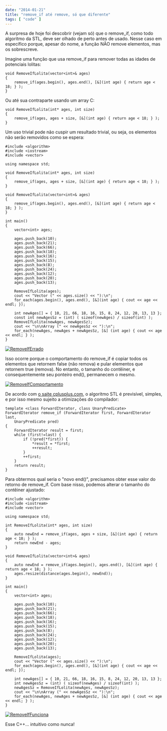 ```yaml
---
date: "2014-01-21"
title: "remove_if até remove, só que diferente"
tags: [ "code" ]
---
```

A surpresa de hoje foi descobrir (vejam só) que o remove_if, como todo algoritmo da STL, deve ser olhado de perto antes de usado. Nesse caso em específico porque, apesar do nome, a função NÃO remove elementos, mas os sobrescreve.

Imagine uma função que usa remove_if para remover todas as idades de potenciais lolitas:

```
void RemoveIfLolita(vector<int>& ages)
{
	remove_if(ages.begin(), ages.end(), [&](int age) { return age < 18; } );
}
```

Ou até sua contraparte usando um array C:

```
void RemoveIfLolita(int* ages, int size)
{
	remove_if(ages, ages + size, [&](int age) { return age < 18; } );
}
```

Um uso trivial pode não cuspir um resultado trivial, ou seja, os elementos não serão removidos como se espera:

```
#include <algorithm>
#include <iostream>
#include <vector>

using namespace std;

void RemoveIfLolita(int* ages, int size)
{
	remove_if(ages, ages + size, [&](int age) { return age < 18; } );
}

void RemoveIfLolita(vector<int>& ages)
{
	remove_if(ages.begin(), ages.end(), [&](int age) { return age < 18; } );
}

int main()
{
	vector<int> ages;

	ages.push_back(10);
	ages.push_back(21);
	ages.push_back(66);
	ages.push_back(18);
	ages.push_back(16);
	ages.push_back(15);
	ages.push_back(8);
	ages.push_back(24);
	ages.push_back(12);
	ages.push_back(20);
	ages.push_back(13);

	RemoveIfLolita(ages);
	cout << "Vector (" << ages.size() << "):\n";
	for_each(ages.begin(), ages.end(), [&](int age) { cout << age << endl; });

	int newAges[] = { 10, 21, 66, 18, 16, 15, 8, 24, 12, 20, 13, 13 };
	const int newAgesSz = (int) ( sizeof(newAges) / sizeof(int) );
	RemoveIfLolita(newAges, newAgesSz);
	cout << "\n\nArray (" << newAgesSz << "):\n";
	for_each(newAges, newAges + newAgesSz, [&] (int age) { cout << age << endl; } );
}

```

[![RemoveIfErrado](/images/AzliFSS.png)](/images/AzliFSS.png)

Isso ocorre porque o comportamento do remove_if é copiar todos os elementos que retornem false (não remova) e pular elementos que retornem true (remova). No entanto, o tamanho do contêiner, e consequentemente seu ponteiro end(), permanecem o mesmo.

[![RemoveIfComportamento](/images/JHucsWz.png)](/images/JHucsWz.png)

De acordo com [o saite cplusplus.com](http://www.cplusplus.com/reference/algorithm/remove_if/), o algoritmo STL é previsível, simples, e por isso mesmo sujeito a otimizações do compilador:

```
template <class ForwardIterator, class UnaryPredicate>
ForwardIterator remove_if (ForwardIterator first, ForwardIterator last,
	UnaryPredicate pred)
{
	ForwardIterator result = first;
	while (first!=last) {
		if (!pred(*first)) {
			*result = *first;
			++result;
		}
		++first;
	}
	return result;
}

```

Para obtermos qual seria o "novo end()", precisamos obter esse valor do retorno de remove_if. Com base nisso, podemos alterar o tamanho do contêiner ajustado:

```
#include <algorithm>
#include <iostream>
#include <vector>

using namespace std;

int RemoveIfLolita(int* ages, int size)
{
	auto newEnd = remove_if(ages, ages + size, [&](int age) { return age < 18; } );
	return newEnd - ages;
}

void RemoveIfLolita(vector<int>& ages)
{
	auto newEnd = remove_if(ages.begin(), ages.end(), [&](int age) { return age < 18; } );
	ages.resize(distance(ages.begin(), newEnd));
}

int main()
{
	vector<int> ages;

	ages.push_back(10);
	ages.push_back(21);
	ages.push_back(66);
	ages.push_back(18);
	ages.push_back(16);
	ages.push_back(15);
	ages.push_back(8);
	ages.push_back(24);
	ages.push_back(12);
	ages.push_back(20);
	ages.push_back(13);

	RemoveIfLolita(ages);
	cout << "Vector (" << ages.size() << "):\n";
	for_each(ages.begin(), ages.end(), [&](int age) { cout << age << endl; });

	int newAges[] = { 10, 21, 66, 18, 16, 15, 8, 24, 12, 20, 13, 13 };
	int newAgesSz = (int) ( sizeof(newAges) / sizeof(int) );
	newAgesSz = RemoveIfLolita(newAges, newAgesSz);
	cout << "\n\nArray (" << newAgesSz << "):\n";
	for_each(newAges, newAges + newAgesSz, [&] (int age) { cout << age << endl; } );
}

```

[![RemoveIfFunciona](/images/Q7f2N1G.png)](/images/Q7f2N1G.png)

Esse C++... intuitivo como nunca!
